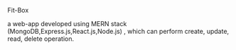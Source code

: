 Fit-Box

a web-app developed using MERN stack (MongoDB,Express.js,React.js,Node.js) , which can perform create, update, read, delete operation.

